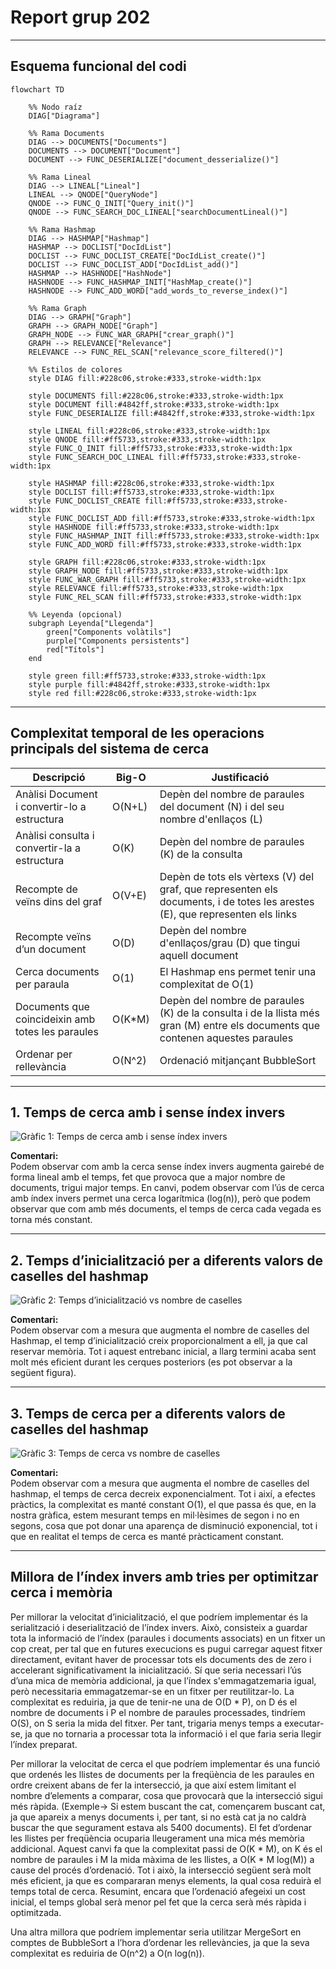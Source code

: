 # Report grup 202

---

## Esquema funcional del codi

```mermaid
flowchart TD

    %% Nodo raíz
    DIAG["Diagrama"] 

    %% Rama Documents
    DIAG --> DOCUMENTS["Documents"]
    DOCUMENTS --> DOCUMENT["Document"]
    DOCUMENT --> FUNC_DESERIALIZE["document_desserialize()"]

    %% Rama Lineal
    DIAG --> LINEAL["Lineal"]
    LINEAL --> QNODE["QueryNode"]
    QNODE --> FUNC_Q_INIT["Query_init()"]
    QNODE --> FUNC_SEARCH_DOC_LINEAL["searchDocumentLineal()"]

    %% Rama Hashmap
    DIAG --> HASHMAP["Hashmap"]
    HASHMAP --> DOCLIST["DocIdList"]
    DOCLIST --> FUNC_DOCLIST_CREATE["DocIdList_create()"]
    DOCLIST --> FUNC_DOCLIST_ADD["DocIdList_add()"]
    HASHMAP --> HASHNODE["HashNode"]
    HASHNODE --> FUNC_HASHMAP_INIT["HashMap_create()"]
    HASHNODE --> FUNC_ADD_WORD["add_words_to_reverse_index()"]

    %% Rama Graph
    DIAG --> GRAPH["Graph"]
    GRAPH --> GRAPH_NODE["Graph"]
    GRAPH_NODE --> FUNC_WAR_GRAPH["crear_graph()"]
    GRAPH --> RELEVANCE["Relevance"]
    RELEVANCE --> FUNC_REL_SCAN["relevance_score_filtered()"]

    %% Estilos de colores
    style DIAG fill:#228c06,stroke:#333,stroke-width:1px

    style DOCUMENTS fill:#228c06,stroke:#333,stroke-width:1px
    style DOCUMENT fill:#4842ff,stroke:#333,stroke-width:1px
    style FUNC_DESERIALIZE fill:#4842ff,stroke:#333,stroke-width:1px

    style LINEAL fill:#228c06,stroke:#333,stroke-width:1px
    style QNODE fill:#ff5733,stroke:#333,stroke-width:1px
    style FUNC_Q_INIT fill:#ff5733,stroke:#333,stroke-width:1px
    style FUNC_SEARCH_DOC_LINEAL fill:#ff5733,stroke:#333,stroke-width:1px

    style HASHMAP fill:#228c06,stroke:#333,stroke-width:1px
    style DOCLIST fill:#ff5733,stroke:#333,stroke-width:1px
    style FUNC_DOCLIST_CREATE fill:#ff5733,stroke:#333,stroke-width:1px
    style FUNC_DOCLIST_ADD fill:#ff5733,stroke:#333,stroke-width:1px
    style HASHNODE fill:#ff5733,stroke:#333,stroke-width:1px
    style FUNC_HASHMAP_INIT fill:#ff5733,stroke:#333,stroke-width:1px
    style FUNC_ADD_WORD fill:#ff5733,stroke:#333,stroke-width:1px

    style GRAPH fill:#228c06,stroke:#333,stroke-width:1px
    style GRAPH_NODE fill:#ff5733,stroke:#333,stroke-width:1px
    style FUNC_WAR_GRAPH fill:#ff5733,stroke:#333,stroke-width:1px
    style RELEVANCE fill:#ff5733,stroke:#333,stroke-width:1px
    style FUNC_REL_SCAN fill:#ff5733,stroke:#333,stroke-width:1px

    %% Leyenda (opcional)
    subgraph Leyenda["Llegenda"]
        green["Components volàtils"] 
        purple["Components persistents"]
        red["Títols"]
    end

    style green fill:#ff5733,stroke:#333,stroke-width:1px
    style purple fill:#4842ff,stroke:#333,stroke-width:1px
    style red fill:#228c06,stroke:#333,stroke-width:1px
```

---

## Complexitat temporal de les operacions principals del sistema de cerca

| Descripció                                        | Big-O     | Justificació                         |
| ------------------------------------------------- | --------- | ------------------------------------ |
| Anàlisi Document i convertir-lo a estructura      | O(N+L)    | Depèn del nombre de paraules del document (N) i del seu nombre d'enllaços (L)                |
| Anàlisi consulta i convertir-la a estructura      | O(K)      | Depèn del nombre de paraules (K) de la consulta                   |
| Recompte de veïns dins del graf                   | O(V+E)    | Depèn de tots els vèrtexs (V) del graf, que representen els documents, i de totes les arestes (E), que representen els links             |
| Recompte veïns d’un document                      | O(D)      | Depèn del nombre d'enllaços/grau (D) que tingui aquell document              |
| Cerca documents per paraula                       | O(1)      | El Hashmap ens permet tenir una complexitat de O(1)                        |
| Documents que coincideixin amb totes les paraules | O(K*M)    | Depèn del nombre de paraules (K) de la consulta i de la llista més gran (M) entre els documents que contenen aquestes paraules|
| Ordenar per rellevància                           | O(N^2) | Ordenació mitjançant BubbleSort     |

---

## 1. Temps de cerca amb i sense índex invers

![Gràfic 1: Temps de cerca amb i sense índex invers](https://drive.google.com/uc?export=view&id=1-nnZxgWzq5M7Nnk1mxhtrkh_kmYcjx4M)

**Comentari:**  
Podem observar com amb la cerca sense índex invers augmenta gairebé de forma lineal amb el temps, fet que provoca que a major nombre de documents, trigui major temps. En canvi, podem observar com l’ús de cerca amb índex invers permet una cerca logarítmica (log(n)), però que podem observar que com amb més documents, el temps de cerca cada vegada es torna més constant.

---

## 2. Temps d’inicialització per a diferents valors de caselles del hashmap

![Gràfic 2: Temps d’inicialització vs nombre de caselles](https://drive.google.com/uc?export=view&id=180XVHp-k4Zo1ieeMaP5tSrmLf6hvqEh5)

**Comentari:**  
Podem observar com a mesura que augmenta el nombre de caselles del Hashmap, el temp d’inicialització creix proporcionalment a ell, ja que cal reservar memòria. Tot i aquest entrebanc inicial, a llarg termini acaba sent molt més eficient durant les cerques posteriors (es pot observar a la següent figura).

---

## 3. Temps de cerca per a diferents valors de caselles del hashmap

![Gràfic 3: Temps de cerca vs nombre de caselles](https://drive.google.com/uc?export=view&id=12AeehTUgt93_NVf81s77DF1RrtJEpMoU)

**Comentari:**  
Podem observar com a mesura que augmenta el nombre de caselles del hashmap, el temps de cerca decreix exponencialment. Tot i així, a efectes pràctics, la complexitat es manté constant O(1), el que passa és que, en la nostra gràfica, estem mesurant temps en mil·lèsimes de segon i no en segons, cosa que pot donar una aparença de disminució exponencial, tot i que en realitat el temps de cerca es manté pràcticament constant.

---

## Millora de l’índex invers amb tries per optimitzar cerca i memòria

Per millorar la velocitat d’inicialització, el que podríem implementar és la serialització i deserialització de l’índex invers. Això, consisteix a guardar tota la informació de l’índex (paraules i documents associats) en un fitxer un cop creat, per tal que en futures execucions es pugui carregar aquest fitxer directament, evitant haver de processar tots els documents des de zero i accelerant significativament la inicialització.
Sí que seria necessari l’ús d’una mica de memòria addicional, ja que l’índex s'emmagatzemaria igual, però necessitaria emmagatzemar-se en un fitxer per reutilitzar-lo.
La complexitat es reduiria, ja que de tenir-ne una de O(D * P), on D és el nombre de documents i P el nombre de paraules processades, tindríem O(S), on S seria la mida del fitxer.
Per tant, trigaria menys temps a executar-se, ja que no tornaria a processar tota la informació i el que faria seria llegir l’índex preparat.

Per millorar la velocitat de cerca el que podríem implementar és una funció que ordenés les llistes de documents per la freqüència de les paraules en ordre creixent abans de fer la intersecció, ja que així estem limitant el nombre d’elements a comparar, cosa que provocarà que la intersecció sigui més ràpida. (Exemple→ Si estem buscant the cat, començarem buscant cat, ja que apareix a menys documents i, per tant, si no està cat ja no caldrà buscar the que segurament estava als 5400 documents).
El fet d’ordenar les llistes per freqüència ocuparia lleugerament una mica més memòria addicional. 
Aquest canvi fa que la complexitat passi de O(K * M), on K és el nombre de paraules i M la mida màxima de les llistes, a O(K * M log(M)) a cause del procés d’ordenació. Tot i això, la intersecció següent serà molt més eficient, ja que es compararan menys elements, la qual cosa reduirà el temps total de cerca. Resumint, encara que l’ordenació afegeixi un cost inicial, el temps global serà menor pel fet que la cerca serà més ràpida i optimitzada.

Una altra millora que podríem implementar seria utilitzar MergeSort en comptes de BubbleSort a l’hora d’ordenar les rellevàncies, ja que la seva complexitat es reduiria de O(n^2) a O(n log(n)).
